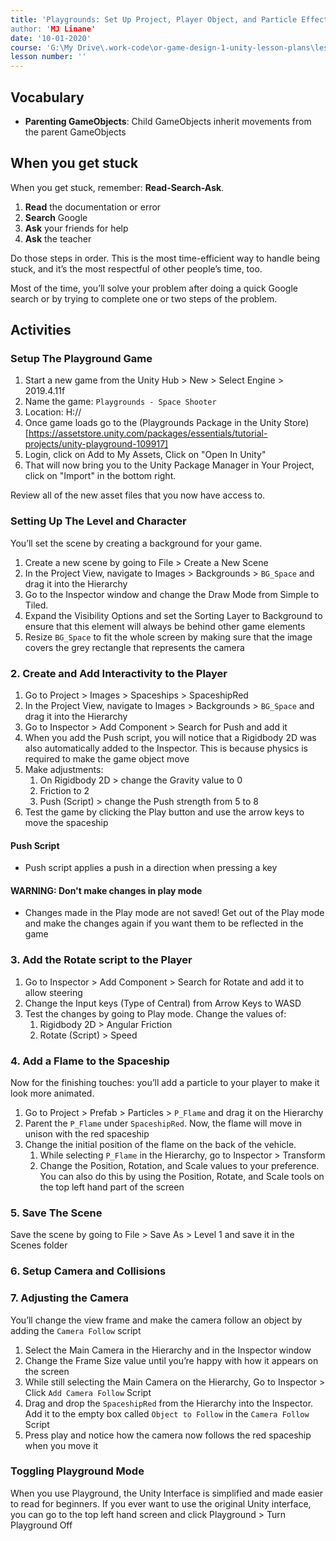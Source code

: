 ```yaml
---
title: 'Playgrounds: Set Up Project, Player Object, and Particle Effects''
author: 'MJ Linane'
date: '10-01-2020'
course: 'G:\My Drive\.work-code\or-game-design-1-unity-lesson-plans\lesson-plans\3-playgrounds'
lesson number: ''
---
```


## Vocabulary

- **Parenting GameObjects**: Child GameObjects inherit movements from the parent GameObjects

## When you get stuck

When you get stuck, remember: **Read-Search-Ask**.

1. **Read** the documentation or error
2. **Search** Google
3. **Ask** your friends for help
4. **Ask** the teacher

Do those steps in order. This is the most time-efficient way to handle being stuck, and it’s the most respectful of other people’s time, too.

Most of the time, you’ll solve your problem after doing a quick Google search or by trying to complete one or two steps of the problem.

## Activities

### Setup The Playground Game

1. Start a new game from the Unity Hub > New > Select Engine > 2019.4.11f
2. Name the game: `Playgrounds - Space Shooter`
3. Location: H://
4. Once game loads go to the (Playgrounds Package in the Unity Store)[https://assetstore.unity.com/packages/essentials/tutorial-projects/unity-playground-109917]
5. Login, click on Add to My Assets, Click on "Open In Unity"
6. That will now bring you to the Unity Package Manager in Your Project, click on "Import" in the bottom right.

Review all of the new asset files that you now have access to.

### Setting Up The Level and Character

You’ll set the scene by creating a background for your game.

1. Create a new scene by going to File > Create a New Scene
2. In the Project View, navigate to Images > Backgrounds > `BG_Space` and drag it into the Hierarchy
3. Go to the Inspector window and change the Draw Mode from Simple to Tiled.
4. Expand the Visibility Options and set the Sorting Layer to Background to ensure that this element will always be behind other game elements
5. Resize `BG_Space` to fit the whole screen by making sure that the image covers the grey rectangle that represents the camera

### 2. Create and Add Interactivity to the Player

1. Go to Project > Images > Spaceships > SpaceshipRed
2. In the Project View, navigate to Images > Backgrounds > `BG_Space` and drag it into the Hierarchy
3. Go to Inspector > Add Component > Search for Push and add it
4. When you add the Push script, you will notice that a Rigidbody 2D was also automatically added to the Inspector. This is because physics is required to make the game object move
5. Make adjustments:
   1. On Rigidbody 2D > change the Gravity value to 0
   2. Friction to 2
   3. Push (Script) > change the Push strength from 5 to 8
6. Test the game by clicking the Play button and use the arrow keys to move the spaceship

#### Push Script

- Push script applies a push in a direction when pressing a key

#### WARNING: Don't make changes in play mode

- Changes made in the Play mode are not saved! Get out of the Play mode and make the changes again if you want them to be reflected in the game

### 3. Add the Rotate script to the Player

1. Go to Inspector > Add Component > Search for Rotate and add it to allow steering
2. Change the Input keys (Type of Central) from Arrow Keys to WASD
3. Test the changes by going to Play mode. Change the values of:
   1. Rigidbody 2D > Angular Friction
   2. Rotate (Script) > Speed

### 4. Add a Flame to the Spaceship

Now for the finishing touches: you’ll add a particle to your player to make it look more animated.

1. Go to Project > Prefab > Particles > `P_Flame` and drag it on the Hierarchy
2. Parent the `P_Flame` under `SpaceshipRed`. Now, the flame will move in unison with the red spaceship
3. Change the initial position of the flame on the back of the vehicle.
   1. While selecting `P_Flame` in the Hierarchy, go to Inspector > Transform
   2. Change the Position, Rotation, and Scale values to your preference. You can also do this by using the Position, Rotate, and Scale tools on the top left hand part of the screen

### 5. Save The Scene

Save the scene by going to File > Save As > Level 1 and save it in the Scenes folder

### 6. Setup Camera and Collisions

### 7. Adjusting the Camera

You’ll change the view frame and make the camera follow an object by adding the `Camera Follow` script

1. Select the Main Camera in the Hierarchy and in the Inspector window
2. Change the Frame Size value until you’re happy with how it appears on the screen
3. While still selecting the Main Camera on the Hierarchy, Go to Inspector > Click `Add Camera Follow` Script
4. Drag and drop the `SpaceshipRed` from the Hierarchy into the Inspector. Add it to the empty box called `Object to Follow` in the `Camera Follow` Script
5. Press play and notice how the camera now follows the red spaceship when you move it

### Toggling Playground Mode

When you use Playground, the Unity Interface is simplified and made easier to read for beginners. If you ever want to use the original Unity interface, you can go to the top left hand screen and click Playground > Turn Playground Off